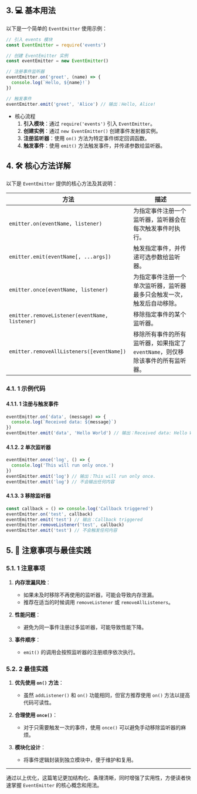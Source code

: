 ## 3. 💻 基本用法

以下是一个简单的 `EventEmitter` 使用示例：

```javascript
// 引入 events 模块
const EventEmitter = require('events')

// 创建 EventEmitter 实例
const eventEmitter = new EventEmitter()

// 注册事件监听器
eventEmitter.on('greet', (name) => {
  console.log(`Hello, ${name}!`)
})

// 触发事件
eventEmitter.emit('greet', 'Alice') // 输出：Hello, Alice!
```

- 核心流程
  1. **引入模块**：通过 `require('events')` 引入 `EventEmitter`。
  2. **创建实例**：通过 `new EventEmitter()` 创建事件发射器实例。
  3. **注册监听器**：使用 `on()` 方法为特定事件绑定回调函数。
  4. **触发事件**：使用 `emit()` 方法触发事件，并传递参数给监听器。

## 4. 🛠️ 核心方法详解

以下是 `EventEmitter` 提供的核心方法及其说明：

| 方法 | 描述 |
| --- | --- |
| `emitter.on(eventName, listener)` | 为指定事件注册一个监听器，监听器会在每次触发事件时执行。 |
| `emitter.emit(eventName[, ...args])` | 触发指定事件，并传递可选参数给监听器。 |
| `emitter.once(eventName, listener)` | 为指定事件注册一个单次监听器，监听器最多只会触发一次，触发后自动移除。 |
| `emitter.removeListener(eventName, listener)` | 移除指定事件的某个监听器。 |
| `emitter.removeAllListeners([eventName])` | 移除所有事件的所有监听器，如果指定了 `eventName`，则仅移除该事件的所有监听器。 |

### 4.1. 1 示例代码

#### 4.1.1. 1 注册与触发事件

```javascript
eventEmitter.on('data', (message) => {
  console.log(`Received data: ${message}`)
})
eventEmitter.emit('data', 'Hello World') // 输出：Received data: Hello World
```

#### 4.1.2. 2 单次监听器

```javascript
eventEmitter.once('log', () => {
  console.log('This will run only once.')
})
eventEmitter.emit('log') // 输出：This will run only once.
eventEmitter.emit('log') // 不会输出任何内容
```

#### 4.1.3. 3 移除监听器

```javascript
const callback = () => console.log('Callback triggered')
eventEmitter.on('test', callback)
eventEmitter.emit('test') // 输出：Callback triggered
eventEmitter.removeListener('test', callback)
eventEmitter.emit('test') // 不会触发任何内容
```

## 5. 🌟 注意事项与最佳实践

### 5.1. 1 注意事项

1. **内存泄漏风险**：
   - 如果未及时移除不再使用的监听器，可能会导致内存泄漏。
   - 推荐在适当的时候调用 `removeListener` 或 `removeAllListeners`。
2. **性能问题**：

   - 避免为同一事件注册过多监听器，可能导致性能下降。

3. **事件顺序**：
   - `emit()` 的调用会按照监听器的注册顺序依次执行。

### 5.2. 2 最佳实践

1. **优先使用 `on()` 方法**：
   - 虽然 `addListener()` 和 `on()` 功能相同，但官方推荐使用 `on()` 方法以提高代码可读性。
2. **合理使用 `once()`**：

   - 对于只需要触发一次的事件，使用 `once()` 可以避免手动移除监听器的麻烦。

3. **模块化设计**：
   - 将事件逻辑封装到独立模块中，便于维护和复用。

---

通过以上优化，这篇笔记更加结构化、条理清晰，同时增强了实用性，方便读者快速掌握 `EventEmitter` 的核心概念和用法。
